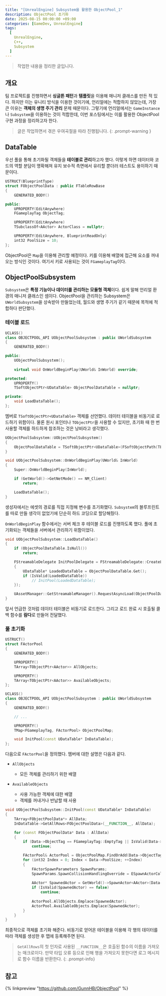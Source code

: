 ```yaml
---
title: "[UnrealEngine] Subsystem을 활용한 ObjectPool_1"
description: ObjectPool 초기화
date: 2025-08-15 00:00:00 +09:00
categories: [GameDev, UnrealEngine]
tags:
  [
    UnrealEngine,
    C++,
    Subsystem
  ]
---
```


> 작업한 내용을 정리한 글입니다.

## 개요
팀 프로젝트를 진행하면서 **싱글톤 패턴**과 **템플릿**을 이용해 매니저 클래스를 만든 적 있다. 하지만 이는 유니티 방식을 이용한 것이기에, 언리얼에는 적합하지 않았는데, 가장 큰 이유는 **객체의 생명 주기 관리** 문제 때문이다. 그렇기에 언리얼에서는 `GameInstance`나 `Subsystem`을 이용하는 것이 적합한데, 이번 포스팅에서는 이를 활용한 ObjectPool 구현 과정을 정리하고자 한다.

> 글은 작업하면서 겪은 우여곡절을 따라 진행됩니다.
{: .prompt-warning }

## DataTable
우선 풀을 통해 초기화될 객체들을 **테이블로 관리**하고자 했다. 이렇게 하면 데이터와 코드의 역할 분담이 명확해져 유지 보수적 측면에서 유리할 뿐더러 테스트도 용이하기 때문이다.

```c++
USTRUCT(BlueprintType)
struct FObjectPoolData : public FTableRowBase
{
	GENERATED_BODY()

public:
	UPROPERTY(EditAnywhere)
	FGameplayTag ObjectTag;

	UPROPERTY(EditAnywhere)
	TSubclassOf<AActor> ActorClass = nullptr;

	UPROPERTY(EditAnywhere, BlueprintReadOnly)
	int32 PoolSize = 10;
};
```

ObjectPool은 `Map`을 이용해 관리할 예정이다. 키를 이용해 배열에 접근해 요소를 꺼내오는 방식인 것이다. 여기서 키로 사용되는 것이 `FGameplayTag`이다.

## ObjectPoolSubsystem
`Subsystem`은 **특정 기능이나 데이터를 관리하는 모듈형 객체**이다. 쉽게 말해 언리얼 환경의 매니저 클래스인 셈이다. ObjectPool을 관리하는 Subsystem은 `UWorldSubsystem`을 상속받아 만들었는데, 월드와 생명 주기가 같기 때문에 목적에 적합하다 판단했다.

### 테이블 로드
```c++
UCLASS()
class OBJECTPOOL_API UObjectPoolSubsystem : public UWorldSubsystem
{
	GENERATED_BODY()

public:
	UObjectPoolSubsystem();
	
	virtual void OnWorldBeginPlay(UWorld& InWorld) override;

protected:
	UPROPERTY()
	TSoftObjectPtr<UDataTable> ObjectPoolDataTable = nullptr;

private:
	void LoadDataTable();
};
```

멤버로 `TSoftObjectPtr<UDataTable>` 객체를 선언했다. 데이터 테이블을 비동기로 로드하기 위함이다. 물론 원시 포인터나 `TObjectPtr`을 사용할 수 있지만, 초기화 때 한 번 사용할 객체를 하드하게 참조하는 것은 낭비라고 생각했다.

```c++
UObjectPoolSubsystem::UObjectPoolSubsystem()
{
	ObjectPoolDataTable = TSoftObjectPtr<UDataTable>(FSoftObjectPath(TEXT("/Script/Engine.DataTable'/Game/_DataTables/DT_ObjectPool.DT_ObjectPool'")));
}

void UObjectPoolSubsystem::OnWorldBeginPlay(UWorld& InWorld)
{
	Super::OnWorldBeginPlay(InWorld);

	if (GetWorld()->GetNetMode() == NM_Client)
		return;

	LoadDataTable();
}
```

생성자에서는 에셋의 경로를 직접 지정해 변수를 초기화했다. `Subsystem`의 블루프린트를 따로 만들 생각이 없었기에 단순히 하드 코딩으로 할당해줬다.

`OnWorldBeginPlay` 함수에서는 서버 체크 후 테이블 로드를 진행하도록 했다. 풀에 초기화되는 객체들을 서버에서 관리하기 위함이었다.

```c++
void UObjectPoolSubsystem::LoadDataTable()
{
	if (ObjectPoolDataTable.IsNull())
		return;

	FStreamableDelegate InitPoolDelegate = FStreamableDelegate::CreateLambda([this]
	{
		UDataTable* LoadedDataTable = ObjectPoolDataTable.Get();
		if (IsValid(LoadedDataTable))
			// InitPool(LoadedDataTable);
	});

	UAssetManager::GetStreamableManager().RequestAsyncLoad(ObjectPoolDataTable.ToSoftObjectPath(), InitPoolDelegate);
}
```

앞서 언급한 것처럼 데이터 테이블은 비동기로 로드한다. 그리고 로드 완료 시 호출될 콜백 함수를 **람다**로 만들어 전달했다.

### 풀 초기화
```c++
USTRUCT()
struct FActorPool
{
	GENERATED_BODY()

	UPROPERTY()
	TArray<TObjectPtr<AActor>> AllObjects;

	UPROPERTY()
	TArray<TObjectPtr<AActor>> AvailableObjects;
};

UCLASS()
class OBJECTPOOL_API UObjectPoolSubsystem : public UWorldSubsystem
{
	GENERATED_BODY()

	// ...

	UPROPERTY()
	TMap<FGameplayTag, FActorPool> ObjectPoolMap;

	void InitPool(const UDataTable* InDataTable);
};
```

다음으로 `FActorPool`을 정의했다. 멤버에 대한 설명은 다음과 같다.

- `AllObjects`
	- 모든 객체를 관리하기 위한 배열

- `AvailableObjects`
	- 사용 가능한 객체에 대한 배열
	- 객체를 꺼내거나 반납할 때 사용

```c++
void UObjectPoolSubsystem::InitPool(const UDataTable* InDataTable)
{
	TArray<FObjectPoolData*> AllData;
	InDataTable->GetAllRows<FObjectPoolData>(__FUNCTION__, AllData);

	for (const FObjectPoolData* Data : AllData)
	{
		if (Data->ObjectTag == FGameplayTag::EmptyTag || IsValid(Data->ActorClass) == false)
			continue;

		FActorPool& ActorPool = ObjectPoolMap.FindOrAdd(Data->ObjectTag);
		for (int32 Index = 0; Index < Data->PoolSize; ++Index)
		{
			FActorSpawnParameters SpawnParams;
			SpawnParams.SpawnCollisionHandlingOverride = ESpawnActorCollisionHandlingMethod::AlwaysSpawn;
	
			AActor* SpawnedActor = GetWorld()->SpawnActor<AActor>(Data->ActorClass, FVector::ZeroVector, FRotator::ZeroRotator, SpawnParams);
			if (IsValid(SpawnedActor) == false)
				continue;
	
			ActorPool.AllObjects.Emplace(SpawnedActor);
			ActorPool.AvailableObjects.Emplace(SpawnedActor);
		}
	}
}
```

최종적으로 객체를 초기화 해준다. 비동기로 얻어온 테이블을 이용해 각 행의 데이터를 따라 객체를 생성한 후 맵에 등록해주면 된다.

> `GetAllRows`의 첫 인자로 사용된 `__FUNCTION__`은 호출된 함수의 이름을 가져오는 매크로이다. 만약 타입 오류 등으로 인해 행을 가져오지 못한다면 로그 메시지로 함수 이름을 반환한다.
{: .prompt-info}

## 참고
{% linkpreview "https://github.com/GunnHB/ObjectPool" %}